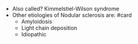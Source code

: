 - Also called? Kimmelstiel-Wilson syndrome
- Other etiologies of Nodular sclerosis are: #card
	- Amyloidosis
	- Light chain deposition
	- Idiopathic